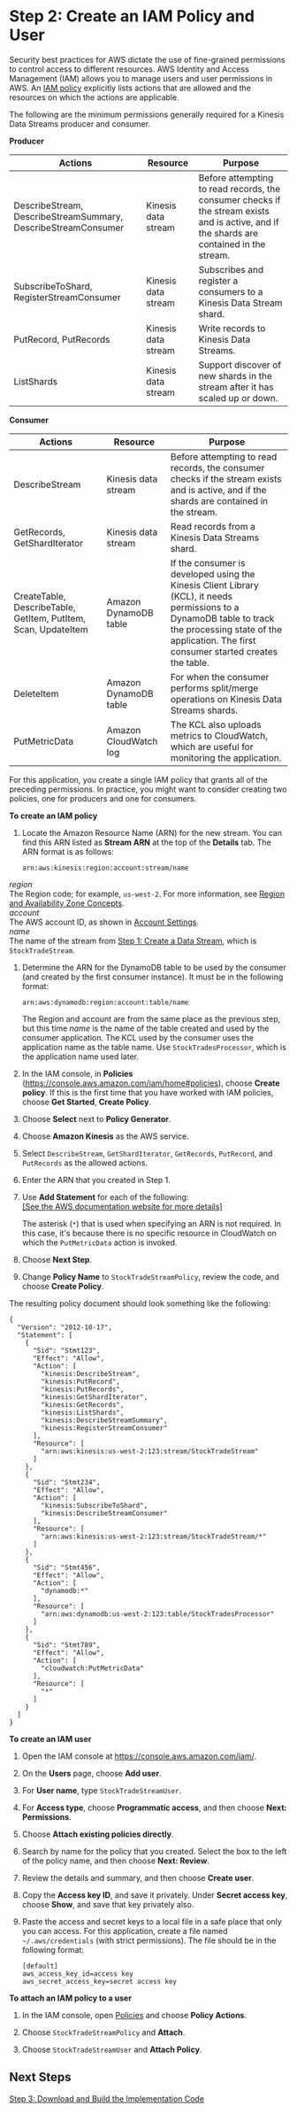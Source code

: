 # Step 2: Create an IAM Policy and User<a name="tutorial-stock-data-kplkcl-iam"></a>

Security best practices for AWS dictate the use of fine\-grained permissions to control access to different resources\. AWS Identity and Access Management \(IAM\) allows you to manage users and user permissions in AWS\. An [IAM policy](https://docs.aws.amazon.com/IAM/latest/UserGuide/PoliciesOverview.html) explicitly lists actions that are allowed and the resources on which the actions are applicable\.

The following are the minimum permissions generally required for a Kinesis Data Streams producer and consumer\.


**Producer**  

| Actions | Resource | Purpose | 
| --- | --- | --- | 
| DescribeStream, DescribeStreamSummary, DescribeStreamConsumer | Kinesis data stream | Before attempting to read records, the consumer checks if the stream exists and is active, and if the shards are contained in the stream\. | 
| SubscribeToShard, RegisterStreamConsumer | Kinesis data stream | Subscribes and register a consumers to a Kinesis Data Stream shard\. | 
| PutRecord, PutRecords | Kinesis data stream | Write records to Kinesis Data Streams\. | 
| ListShards | Kinesis data stream | Support discover of new shards in the stream after it has scaled up or down\. | 

**Consumer**  

| **Actions** | **Resource** | **Purpose** | 
| --- | --- | --- | 
| DescribeStream | Kinesis data stream | Before attempting to read records, the consumer checks if the stream exists and is active, and if the shards are contained in the stream\. | 
| GetRecords, GetShardIterator  | Kinesis data stream | Read records from a Kinesis Data Streams shard\. | 
| CreateTable, DescribeTable, GetItem, PutItem, Scan, UpdateItem | Amazon DynamoDB table | If the consumer is developed using the Kinesis Client Library \(KCL\), it needs permissions to a DynamoDB table to track the processing state of the application\. The first consumer started creates the table\.  | 
| DeleteItem | Amazon DynamoDB table | For when the consumer performs split/merge operations on Kinesis Data Streams shards\. | 
| PutMetricData | Amazon CloudWatch log | The KCL also uploads metrics to CloudWatch, which are useful for monitoring the application\. | 

For this application, you create a single IAM policy that grants all of the preceding permissions\. In practice, you might want to consider creating two policies, one for producers and one for consumers\.

**To create an IAM policy**

1. Locate the Amazon Resource Name \(ARN\) for the new stream\. You can find this ARN listed as **Stream ARN** at the top of the **Details** tab\. The ARN format is as follows:

   ```
   arn:aws:kinesis:region:account:stream/name
   ```  
*region*  
The Region code; for example, `us-west-2`\. For more information, see [Region and Availability Zone Concepts](https://docs.aws.amazon.com/AWSEC2/latest/UserGuide/using-regions-availability-zones.html#concepts-regions-availability-zones)\.  
*account*  
The AWS account ID, as shown in [Account Settings](https://console.aws.amazon.com/billing/home?#/account)\.  
*name*  
The name of the stream from [Step 1: Create a Data Stream](tutorial-stock-data-kplkcl-create-stream.md), which is `StockTradeStream`\.

1. Determine the ARN for the DynamoDB table to be used by the consumer \(and created by the first consumer instance\)\. It must be in the following format:

   ```
   arn:aws:dynamodb:region:account:table/name
   ```

   The Region and account are from the same place as the previous step, but this time *name* is the name of the table created and used by the consumer application\. The KCL used by the consumer uses the application name as the table name\. Use `StockTradesProcessor`, which is the application name used later\.

1. In the IAM console, in **Policies** \([https://console\.aws\.amazon\.com/iam/home\#policies](https://console.aws.amazon.com/iam/home#policies)\), choose **Create policy**\. If this is the first time that you have worked with IAM policies, choose **Get Started**, **Create Policy**\.

1. Choose **Select** next to **Policy Generator**\.

1. Choose **Amazon Kinesis** as the AWS service\.

1. Select `DescribeStream`, `GetShardIterator`, `GetRecords`, `PutRecord`, and `PutRecords` as the allowed actions\.

1. Enter the ARN that you created in Step 1\.

1. Use **Add Statement** for each of the following:    
[\[See the AWS documentation website for more details\]](http://docs.aws.amazon.com/streams/latest/dev/tutorial-stock-data-kplkcl-iam.html)

   The asterisk \(`*`\) that is used when specifying an ARN is not required\. In this case, it's because there is no specific resource in CloudWatch on which the `PutMetricData` action is invoked\.

1. Choose **Next Step**\.

1. Change **Policy Name** to `StockTradeStreamPolicy`, review the code, and choose **Create Policy**\.

The resulting policy document should look something like the following:

```
{
  "Version": "2012-10-17",
  "Statement": [
    {
      "Sid": "Stmt123",
      "Effect": "Allow",
      "Action": [
        "kinesis:DescribeStream",
        "kinesis:PutRecord",
        "kinesis:PutRecords",
        "kinesis:GetShardIterator",
        "kinesis:GetRecords",
        "kinesis:ListShards",
        "kinesis:DescribeStreamSummary",
        "kinesis:RegisterStreamConsumer"
      ],
      "Resource": [
        "arn:aws:kinesis:us-west-2:123:stream/StockTradeStream"
      ]
    },
    {
      "Sid": "Stmt234",
      "Effect": "Allow",
      "Action": [
        "kinesis:SubscribeToShard",
        "kinesis:DescribeStreamConsumer"
      ],
      "Resource": [
        "arn:aws:kinesis:us-west-2:123:stream/StockTradeStream/*"
      ]
    },
    {
      "Sid": "Stmt456",
      "Effect": "Allow",
      "Action": [
        "dynamodb:*"
      ],
      "Resource": [
        "arn:aws:dynamodb:us-west-2:123:table/StockTradesProcessor"
      ]
    },
    {
      "Sid": "Stmt789",
      "Effect": "Allow",
      "Action": [
        "cloudwatch:PutMetricData"
      ],
      "Resource": [
        "*"
      ]
    }
  ]
}
```

**To create an IAM user**

1. Open the IAM console at [https://console\.aws\.amazon\.com/iam/](https://console.aws.amazon.com/iam/)\.

1. On the **Users** page, choose **Add user**\.

1. For **User name**, type `StockTradeStreamUser`\.

1. For **Access type**, choose **Programmatic access**, and then choose **Next: Permissions**\.

1. Choose **Attach existing policies directly**\.

1. Search by name for the policy that you created\. Select the box to the left of the policy name, and then choose **Next: Review**\.

1. Review the details and summary, and then choose **Create user**\.

1. Copy the **Access key ID**, and save it privately\. Under **Secret access key**, choose **Show**, and save that key privately also\.

1. Paste the access and secret keys to a local file in a safe place that only you can access\. For this application, create a file named ` ~/.aws/credentials` \(with strict permissions\)\. The file should be in the following format:

   ```
   [default]
   aws_access_key_id=access key
   aws_secret_access_key=secret access key
   ```

**To attach an IAM policy to a user**

1. In the IAM console, open [Policies](https://console.aws.amazon.com/iam/home?#policies) and choose **Policy Actions**\. 

1. Choose `StockTradeStreamPolicy` and **Attach**\.

1. Choose `StockTradeStreamUser` and **Attach Policy**\.

## Next Steps<a name="tutorial-stock-data-kplkcl-iam-next"></a>

[Step 3: Download and Build the Implementation Code](tutorial-stock-data-kplkcl-download.md)
